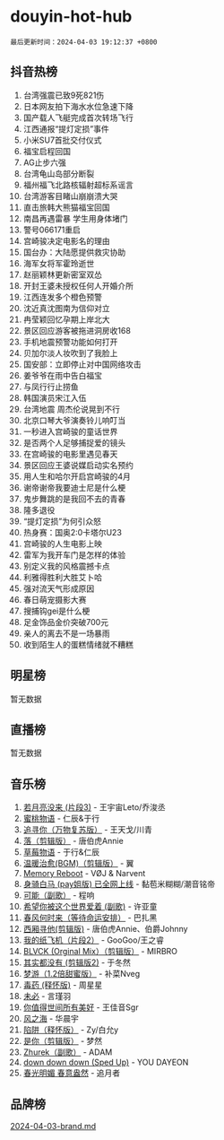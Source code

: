 # douyin-hot-hub

`最后更新时间：2024-04-03 19:12:37 +0800`

## 抖音热榜

1. 台湾强震已致9死821伤
1. 日本网友拍下海水水位急速下降
1. 国产载人飞艇完成首次转场飞行
1. 江西通报“提灯定损”事件
1. 小米SU7首批交付仪式
1. 福宝启程回国
1. AG止步六强
1. 台湾龟山岛部分断裂
1. 福州福飞北路核辐射超标系谣言
1. 台湾游客目睹山崩崩溃大哭
1. 直击旅韩大熊猫福宝回国
1. 南昌再遇雷暴 学生用身体堵门
1. 警号066171重启
1. 宫崎骏决定电影名的理由
1. 国台办：大陆愿提供救灾协助
1. 海军女将军霍玲逝世
1. 赵丽颖林更新密室双怂
1. 开封王婆未授权任何人开婚介所
1. 江西连发多个橙色预警
1. 沈近真沈图南为信仰对立
1. 冉莹颖回忆孕期上岸北大
1. 景区回应游客被拖进洞房收168
1. 手机地震预警功能如何打开
1. 贝加尔淡人妆吹到了我脸上
1. 国安部：立即停止对中国网络攻击
1. 姜爷爷在雨中告白福宝
1. 与凤行行止捞鱼
1. 韩国演员宋江入伍
1. 台湾地震 周杰伦说晃到不行
1. 北京口琴大爷演奏铃儿响叮当
1. 一秒进入宫崎骏的童话世界
1. 是否两个人足够捕捉爱的镜头
1. 在宫崎骏的电影里遇见春天
1. 景区回应王婆说媒启动实名预约
1. 用人生和哈尔开启宫崎骏的4月
1. 谢帝谢帝我要迪士尼是什么梗
1. 鬼步舞跳的是我回不去的青春
1. 隆多退役
1. “提灯定损”为何引众怒
1. 热身赛：国奥2:0卡塔尔U23
1. 宫崎骏的人生电影上映
1. 雷军为我开车门是怎样的体验
1. 别定义我的风格震撼卡点
1. 利雅得胜利大胜艾卜哈
1. 强对流天气形成原因
1. 春日萌宠摄影大赛
1. 搜捕钩gei是什么梗
1. 足金饰品金价突破700元
1. 亲人的离去不是一场暴雨
1. 收到陌生人的蛋糕情绪就不糟糕

## 明星榜

暂无数据

## 直播榜

暂无数据

## 音乐榜

1. [若月亮没来 (片段3)](https://sf3-cdn-tos.douyinstatic.com/obj/tos-cn-ve-2774/okfyEUsGW1B1ovJi5JiN9IjvAT2lMwA054GoEB) - 王宇宙Leto/乔浚丞
1. [蜜桃物语](https://sf5-hl-cdn-tos.douyinstatic.com/obj/tos-cn-ve-2774/oIhOSCZtIACtYU4XQkngiW9kCBfVD1Fz9IYeqL) - 仁辰&于行
1. [追寻你（万物复苏版）](https://sf6-cdn-tos.douyinstatic.com/obj/tos-cn-ve-2774/oYeAZJsbjIDit9APmBg8u6uDUQnHmoCf3gbo74) - 王天戈/川青
1. [落（剪辑版）](https://sf5-hl-cdn-tos.douyinstatic.com/obj/tos-cn-ve-2774/o0h6HvN1BBbli9LtU3i5fQIleBQMF5Cg4TZmmC) - 唐伯虎Annie
1. [草莓物语](https://sf5-hl-cdn-tos.douyinstatic.com/obj/tos-cn-ve-2774/okynhJ7jEAIIZBfsLgYMEI8QC3WbQNN66RKzhT) - 于行&仁辰
1. [温暖治愈(BGM)（剪辑版）](https://sf3-cdn-tos.douyinstatic.com/obj/tos-cn-ve-2774/d9d500052e5b48e3baf0e40788cc8160) - 翼
1. [Memory Reboot](https://sf5-hl-cdn-tos.douyinstatic.com/obj/tos-cn-ve-2774/o4f3cu5FDdCEBnAitlD4gKYf3QrfJjzxIFoaTd) - VØJ & Narvent
1. [身骑白马 (pay姐版) 已全网上线](https://sf6-cdn-tos.douyinstatic.com/obj/tos-cn-ve-2774/oQLO5ZgLsFkaDhdIIveF2zUCgfweY0gWaH4AQG) - 黏苞米糊糊/潮音铭帝
1. [可能（副歌）](https://sf6-cdn-tos.douyinstatic.com/obj/tos-cn-ve-2774/cde1731888894259b333569393c2fb51) - 程响
1. [希望你被这个世界爱着 (副歌)](https://sf3-cdn-tos.douyinstatic.com/obj/tos-cn-ve-2774/oUHCmWQfZlE3QQBKBeD8rCFLpJzPgCpImhsxMt) - 许亚童
1. [春风何时来（等待命运安排）](https://sf6-cdn-tos.douyinstatic.com/obj/tos-cn-ve-2774/oICBNbD3gelMfB4WgiD1KI2jQtXZE2FgHLwtsl) - 巴扎黑
1. [西厢寻他(剪辑版)](https://sf3-cdn-tos.douyinstatic.com/obj/tos-cn-ve-2774/oUsAVfAQKlRNxEv5qxvIB8o5qmIWUcXbzJKJhw) - 唐伯虎Annie、伯爵Johnny
1. [我的纸飞机（片段2）](https://sf6-cdn-tos.douyinstatic.com/obj/tos-cn-ve-2774/oM2ZrKcg2CD5AeRB2gkeXOFB1IxAGJdZPazYHf) - GooGoo/王之睿
1. [BLVCK (Orginal Mix）（剪辑版）](https://sf5-hl-cdn-tos.douyinstatic.com/obj/tos-cn-ve-2774/osnDnwSfQThtCz8BikQnbAAZHwC8YcmgvnnlYf) - MIRBRO
1. [其实都没有 (剪辑版2)](https://sf5-hl-cdn-tos.douyinstatic.com/obj/tos-cn-ve-2774/oEBNQenHZtBhxYjGgUDQk0BCHTigQafgFlbQ7k) - 于冬然
1. [梦游（1.2倍甜蜜版）](https://sf6-cdn-tos.douyinstatic.com/obj/tos-cn-ve-2774/o4gyAUm8hwufoEABmwVIiQtHsFuGzAEEWtNMzo) - 补菜Nveg
1. [毒药 (释怀版)](https://sf27-cdn-tos.douyinstatic.com/obj/tos-cn-ve-2774/oYILMEAzspdZBIzy4frJNB8ZHPHWAhiwowd4Ad) - 周星星
1. [未必](https://sf5-hl-cdn-tos.douyinstatic.com/obj/tos-cn-ve-2774/ogntQMFnKQDZUgTCYuJgfLEtleYZZFxBQqhhFB) - 言瑾羽
1. [你值得世间所有美好](https://sf6-cdn-tos.douyinstatic.com/obj/tos-cn-ve-2774/oQXBiBLpltyHMSeKII42ifKxQXiElMCYqBsZgU) - 王佳音Sgr
1. [风之海](https://sf5-hl-cdn-tos.douyinstatic.com/obj/tos-cn-ve-2774/oInqZ2gFbCQvB6wZNnZlJpBcfDBQ8t1e1XwYAi) - 华晨宇
1. [陷阱（释怀版）](https://sf5-hl-cdn-tos.douyinstatic.com/obj/tos-cn-ve-2774/oE8C21LeZrzKLDFfQYgMzx4GAIHageG5IzayY7) - Zy/白允y
1. [是你（剪辑版）](https://sf5-hl-cdn-tos.douyinstatic.com/obj/tos-cn-ve-2774/46019dae783c4c969944217fe1cfafc4) - 梦然
1. [Zhurek（副歌）](https://sf5-hl-cdn-tos.douyinstatic.com/obj/tos-cn-ve-2774/ooQm8FBZQDlf0btEYgVpCcSCQfrdJGBEKZYBGS) - ADAM
1. [down down down (Sped Up)](https://sf5-hl-cdn-tos.douyinstatic.com/obj/tos-cn-ve-2774/ow80iABiXIO9DsFwK6WeZKMaJRi3BPJAotDy8m) - YOU DAYEON
1. [春光明媚 春意盎然](https://sf6-cdn-tos.douyinstatic.com/obj/tos-cn-ve-2774/oU4HIfpWhU4IQXCW3WNBSBEBshugyzhMAQZIAI) - 追月者

## 品牌榜

[2024-04-03-brand.md](2024-04-03-brand.md)
